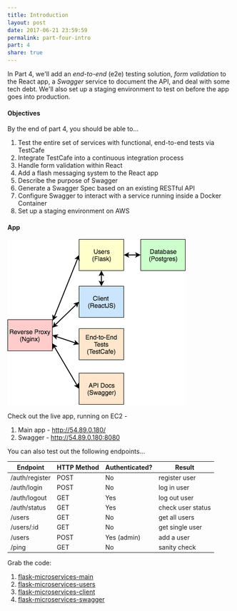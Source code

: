 ```yaml
---
title: Introduction
layout: post
date: 2017-06-21 23:59:59
permalink: part-four-intro
part: 4
share: true
---
```


In Part 4, we'll add an *end-to-end* (e2e) testing solution, *form validation* to the React app, a *Swagger* service to document the API, and deal with some tech debt. We'll also set up a staging environment to test on before the app goes into production.

#### Objectives

By the end of part 4, you should be able to...

1. Test the entire set of services with functional, end-to-end tests via TestCafe
1. Integrate TestCafe into a continuous integration process
1. Handle form validation within React
1. Add a flash messaging system to the React app
1. Describe the purpose of Swagger
1. Generate a Swagger Spec based on an existing RESTful API
1. Configure Swagger to interact with a service running inside a Docker Container
1. Set up a staging environment on AWS

#### App

<div style="text-align:left;">
  <img src="/assets/img/testdriven-architecture-part4.png" style="max-width: 100%; border:0; box-shadow: none;" alt="microservice architecture">
</div>

Check out the live app, running on EC2 -

1. Main app - http://54.89.0.180/
1. Swagger - http://54.89.0.180:8080

You can also test out the following endpoints...

| Endpoint        | HTTP Method | Authenticated?  | Result            |
|-----------------|-------------|-----------------|-------------------|
| /auth/register  | POST        | No              | register user     |
| /auth/login     | POST        | No              | log in user       |
| /auth/logout    | GET         | Yes             | log out user      |
| /auth/status    | GET         | Yes             | check user status |
| /users          | GET         | No              | get all users     |
| /users/:id      | GET         | No              | get single user   |
| /users          | POST        | Yes (admin)     | add a user        |
| /ping           | GET         | No              | sanity check      |

Grab the code:

1. [flask-microservices-main](https://github.com/realpython/flask-microservices-main/releases/tag/part4)
1. [flask-microservices-users](https://github.com/realpython/flask-microservices-users)
1. [flask-microservices-client](https://github.com/realpython/flask-microservices-client)
1. [flask-microservices-swagger](https://github.com/realpython/flask-microservices-swagger)
